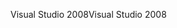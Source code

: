 <span data-ttu-id="e0939-101">Visual Studio 2008</span><span class="sxs-lookup"><span data-stu-id="e0939-101">Visual Studio 2008</span></span>